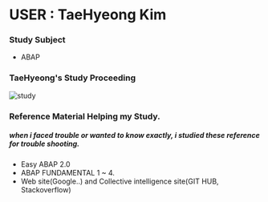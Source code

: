  # USER : TaeHyeong Kim
 
 ### Study Subject 
- ABAP

 ### TaeHyeong's Study Proceeding
![study](https://user-images.githubusercontent.com/44318904/48312624-0b0dc480-e5f5-11e8-9208-a9ce93f45ecf.gif)

### Reference Material Helping my Study.
##### when i faced trouble or wanted to know exactly, i studied these reference for trouble shooting.
- Easy ABAP 2.0
- ABAP FUNDAMENTAL 1 ~ 4.
- Web site(Google..) and Collective intelligence site(GIT HUB, Stackoverflow)
